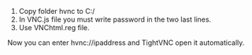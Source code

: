1. Copy folder hvnc to C:/
2. In VNC.js file you must write password in the two last lines.
3. Use VNChtml.reg file.

Now you can enter hvnc://ipaddress and TightVNC open it automatically.
